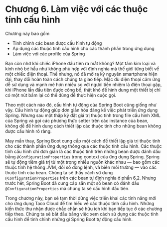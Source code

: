 # Chương 6. Làm việc với các thuộc tính cấu hình

Chương này bao gồm

* Tinh chỉnh các bean được cấu hình tự động
* Áp dụng các thuộc tính cấu hình cho các thành phần trong ứng dụng
* Làm việc với các profile của Spring

Bạn còn nhớ khi chiếc iPhone đầu tiên ra mắt không? Một tấm kim loại và kính nhỏ bé hầu như không phù hợp với định nghĩa mà thế giới từng biết về một chiếc điện thoại. Thế nhưng, nó đã mở ra kỷ nguyên smartphone hiện đại, thay đổi hoàn toàn cách chúng ta giao tiếp. Mặc dù điện thoại cảm ứng dễ sử dụng và mạnh mẽ hơn nhiều so với người tiền nhiệm là điện thoại gập, khi iPhone lần đầu tiên được công bố, thật khó để hình dung một thiết bị chỉ có một nút bấm lại có thể dùng để thực hiện cuộc gọi.

Theo một cách nào đó, cấu hình tự động của Spring Boot cũng giống như vậy. Cấu hình tự động giúp đơn giản hóa đáng kể việc phát triển ứng dụng Spring. Nhưng sau một thập kỷ đặt giá trị thuộc tính trong file cấu hình XML của Spring và gọi các phương thức setter trên các instance của bean, không dễ để hình dung cách thiết lập các thuộc tính cho những bean không được cấu hình rõ ràng.

May mắn thay, Spring Boot cung cấp một cách để thiết lập giá trị thuộc tính cho các thành phần ứng dụng thông qua các thuộc tính cấu hình. Các thuộc tính cấu hình chỉ đơn giản là các thuộc tính trên những bean được đánh dấu bằng `@ConfigurationProperties` trong context của ứng dụng Spring. Spring sẽ tự động tiêm giá trị từ một trong nhiều nguồn khác nhau — bao gồm các thuộc tính hệ thống JVM, đối số dòng lệnh, và biến môi trường — vào các thuộc tính của bean. Chúng ta sẽ thấy cách sử dụng `@ConfigurationProperties` trên các bean tự định nghĩa ở phần 6.2. Nhưng trước hết, Spring Boot đã cung cấp sẵn một số bean có đánh dấu `@ConfigurationProperties` mà chúng ta sẽ cấu hình đầu tiên.

Trong chương này, bạn sẽ tạm thời dừng việc triển khai các tính năng mới cho ứng dụng Taco Cloud để tìm hiểu về các thuộc tính cấu hình. Những kiến thức thu nhận được chắc chắn sẽ hữu ích khi bạn tiếp tục ở các chương tiếp theo. Chúng ta sẽ bắt đầu bằng việc xem cách sử dụng các thuộc tính cấu hình để tinh chỉnh những gì Spring Boot tự động cấu hình.
